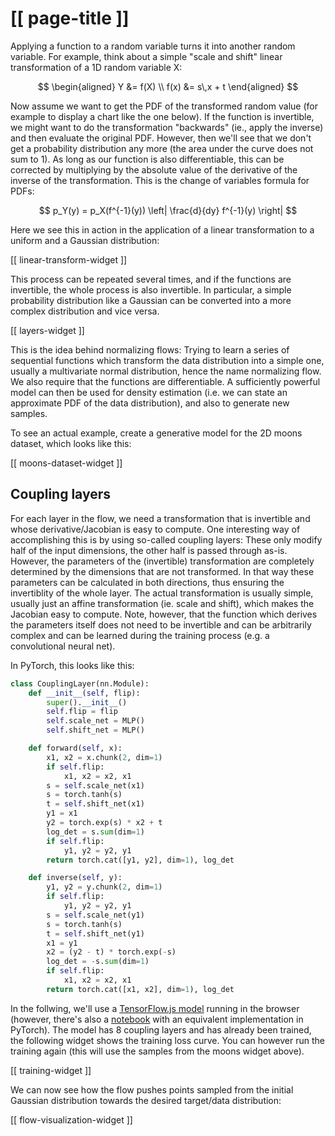 # [[ page-title ]]

Applying a function to a random variable turns it into another random variable. For example, think
about a simple "scale and shift" linear transformation of a 1D random variable X:

$$
\begin{aligned}
Y &= f(X) \\
f(x) &= s\,x + t
\end{aligned}
$$

Now assume we want to get the PDF of the transformed random value (for example to display a chart
like the one below). If the function is invertible, we might want to do the transformation
"backwards" (ie., apply the inverse) and then evaluate the original PDF.  However, then we'll see
that we don't get a probability distribution any more (the area under the curve does not sum to 1).
As long as our function is also differentiable, this can be corrected by multiplying by the absolute
value of the derivative of the inverse of the transformation. This is the change of variables
formula for PDFs:

$$
p_Y(y) = p_X(f^{-1}(y)) \left| \frac{d}{dy} f^{-1}(y) \right|
$$

Here we see this in action in the application of a linear transformation to a uniform and a Gaussian
distribution:

[[ linear-transform-widget ]]

This process can be repeated several times, and if the functions are invertible, the whole process
is also invertible. In particular, a simple probability distribution like a Gaussian can be
converted into a more complex distribution and vice versa.

[[ layers-widget ]]

This is the idea behind normalizing flows: Trying to learn a series of sequential functions which
transform the data distribution into a simple one, usually a multivariate normal distribution, hence
the name normalizing flow. We also require that the functions are differentiable. A sufficiently
powerful model can then be used for density estimation (i.e. we can state an approximate PDF of the
data distribution), and also to generate new samples.

To see an actual example, create a generative model for the 2D moons dataset, which looks like this:

[[ moons-dataset-widget ]]

## Coupling layers

For each layer in the flow, we need a transformation that is invertible and whose
derivative/Jacobian is easy to compute. One interesting way of accomplishing this is by using
so-called coupling layers: These only modify half of the input dimensions, the other half is passed
through as-is. However, the parameters of the (invertible) transformation are completely determined
by the dimensions that are not transformed. In that way these parameters can be calculated in both
directions, thus ensuring the invertiblity of the whole layer. The actual transformation is usually
simple, usually just an affine transformation (ie. scale and shift), which makes the Jacobian easy
to compute. Note, however, that the function which derives the parameters itself does not need to be
invertible and can be arbitrarily complex and can be learned during the training process (e.g. a
convolutional neural net).

In PyTorch, this looks like this:

```python
class CouplingLayer(nn.Module):
    def __init__(self, flip):
        super().__init__()
        self.flip = flip
        self.scale_net = MLP()
        self.shift_net = MLP()

    def forward(self, x):
        x1, x2 = x.chunk(2, dim=1)
        if self.flip:
            x1, x2 = x2, x1
        s = self.scale_net(x1)
        s = torch.tanh(s)
        t = self.shift_net(x1)
        y1 = x1
        y2 = torch.exp(s) * x2 + t
        log_det = s.sum(dim=1)
        if self.flip:
            y1, y2 = y2, y1
        return torch.cat([y1, y2], dim=1), log_det

    def inverse(self, y):
        y1, y2 = y.chunk(2, dim=1)
        if self.flip:
            y1, y2 = y2, y1
        s = self.scale_net(y1)
        s = torch.tanh(s)
        t = self.shift_net(y1)
        x1 = y1
        x2 = (y2 - t) * torch.exp(-s)
        log_det = -s.sum(dim=1)
        if self.flip:
            x1, x2 = x2, x1
        return torch.cat([x1, x2], dim=1), log_det
```

In the follwing, we'll use a
[TensorFlow.js model](https://github.com/mariogemoll/normalizing-flows/blob/main/ts/src/model.ts)
running in the browser (however, there's also a
[notebook](https://github.com/mariogemoll/normalizing-flows/blob/main/py/normalizing-flows.ipynb)
with an equivalent implementation in PyTorch). The model has 8 coupling layers and has already been
trained, the following widget shows the training loss curve. You can however run the training again
(this will use the samples from the moons widget above).

<!-- TODO: Loss function derivation -->

[[ training-widget ]]

We can now see how the flow pushes points sampled from the initial Gaussian distribution towards
the desired target/data distribution:

[[ flow-visualization-widget ]]
